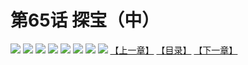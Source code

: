 # 第65话 探宝（中）
![](https://mhpic.xiaomingtaiji.net/comic/D/斗破苍穹拆分版/65话/1.jpg-zymk.middle.webp)
![](https://mhpic.xiaomingtaiji.net/comic/D/斗破苍穹拆分版/65话/2.jpg-zymk.middle.webp)
![](https://mhpic.xiaomingtaiji.net/comic/D/斗破苍穹拆分版/65话/3.jpg-zymk.middle.webp)
![](https://mhpic.xiaomingtaiji.net/comic/D/斗破苍穹拆分版/65话/4.jpg-zymk.middle.webp)
![](https://mhpic.xiaomingtaiji.net/comic/D/斗破苍穹拆分版/65话/5.jpg-zymk.middle.webp)
![](https://mhpic.xiaomingtaiji.net/comic/D/斗破苍穹拆分版/65话/6.jpg-zymk.middle.webp)
![](https://mhpic.xiaomingtaiji.net/comic/D/斗破苍穹拆分版/65话/7.jpg-zymk.middle.webp)
![](https://mhpic.xiaomingtaiji.net/comic/D/斗破苍穹拆分版/65话/8.jpg-zymk.middle.webp)
[【上一章】](./64.md)
[【目录】](./READMD.md)
[【下一章】](./66.md)
